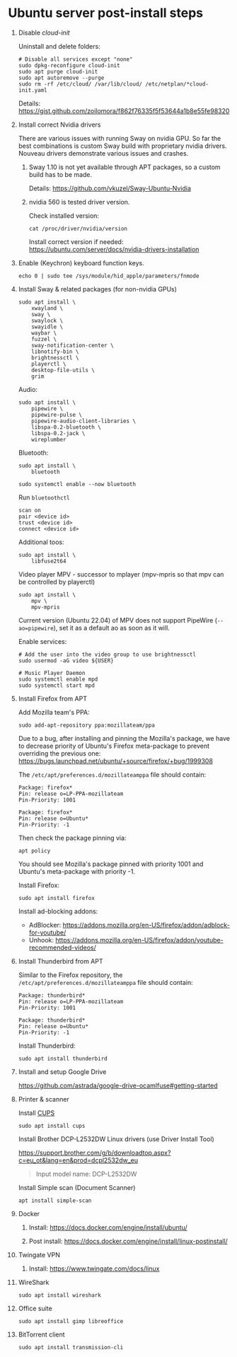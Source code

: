 # Ubuntu server post-install steps

1. Disable _cloud-init_

	Uninstall and delete folders:

	```shell
	# Disable all services except "none"
	sudo dpkg-reconfigure cloud-init
	sudo apt purge cloud-init
	sudo apt autoremove --purge
	sudo rm -rf /etc/cloud/ /var/lib/cloud/ /etc/netplan/*cloud-init.yaml
	```
	
	Details: https://gist.github.com/zoilomora/f862f76335f5f53644a1b8e55fe98320

2. Install correct Nvidia drivers

	There are various issues with running Sway on nvidia GPU. So far the best combinations is custom Sway build with proprietary nvidia drivers. Nouveau drivers demonstrate various issues and crashes.

	1. Sway 1.10 is not yet available through APT packages, so a custom build has to be made.

		Details: https://github.com/vkuzel/Sway-Ubuntu-Nvidia

    2. nvidia 560 is tested driver version.

        Check installed version:
        ```shell
        cat /proc/driver/nvidia/version
        ```

        Install correct version if needed: https://ubuntu.com/server/docs/nvidia-drivers-installation

3. Enable (Keychron) keyboard function keys.

	```shell
	echo 0 | sudo tee /sys/module/hid_apple/parameters/fnmode
	```

4. Install Sway & related packages (for non-nvidia GPUs)

	```shell
	sudo apt install \
		xwayland \
		sway \
		swaylock \
		swayidle \
		waybar \
		fuzzel \
		sway-notification-center \
		libnotify-bin \
		brightnessctl \
 		playerctl \
 		desktop-file-utils \
 		grim
	```

	Audio:
	```shell
	sudo apt install \
		pipewire \
		pipewire-pulse \
		pipewire-audio-client-libraries \
		libspa-0.2-bluetooth \
		libspa-0.2-jack \
		wireplumber
	```

	Bluetooth:
	```shell
	sudo apt install \
		bluetooth
	
	sudo systemctl enable --now bluetooth
	```
	Run `bluetoothctl`
	```
	scan on
	pair <device id>
	trust <device id>
	connect <device id>
	```

	Additional toos:
	```shell
	sudo apt install \
		libfuse2t64
	```

	Video player MPV - successor to mplayer (mpv-mpris so that mpv can be controlled by playerctl)
	```shell
	sudo apt install \
		mpv \
 		mpv-mpris
	```
	Current version (Ubuntu 22.04) of MPV does not support PipeWire (`--ao=pipewire`), set it as a default ao as soon as it will.

	Enable services:
	```shell
	# Add the user into the video group to use brightnessctl
	sudo usermod -aG video ${USER}

	# Music Player Daemon
	sudo systemctl enable mpd
	sudo systemctl start mpd
	```

5. Install Firefox from APT

	Add Mozilla team's PPA:
	```shell
	sudo add-apt-repository ppa:mozillateam/ppa 
	```

	Due to a bug, after installing and pinning the Mozilla's package, we have to decrease priority of Ubuntu's Firefox meta-package to prevent overriding the previous one: https://bugs.launchpad.net/ubuntu/+source/firefox/+bug/1999308

	The `/etc/apt/preferences.d/mozillateamppa` file should contain:
	```
	Package: firefox*
	Pin: release o=LP-PPA-mozillateam
	Pin-Priority: 1001
	
	Package: firefox*
	Pin: release o=Ubuntu*
	Pin-Priority: -1
	```

	Then check the package pinning via:
	```shell
	apt policy
	```
	You should see Mozilla's package pinned with priority 1001 and Ubuntu's meta-package with priority -1.

	Install Firefox:
	```shell
	sudo apt install firefox
	```

	Install ad-blocking addons:
	* AdBlocker: https://addons.mozilla.org/en-US/firefox/addon/adblock-for-youtube/
	* Unhook: https://addons.mozilla.org/en-US/firefox/addon/youtube-recommended-videos/

6. Install Thunderbird from APT

	Similar to the Firefox repository, the `/etc/apt/preferences.d/mozillateamppa` file should contain:
	```
	Package: thunderbird*
	Pin: release o=LP-PPA-mozillateam
	Pin-Priority: 1001
	
	Package: thunderbird*
	Pin: release o=Ubuntu*
	Pin-Priority: -1
	```

	Install Thunderbird:
	```shell
	sudo apt install thunderbird
 	```

7. Install and setup Google Drive

	https://github.com/astrada/google-drive-ocamlfuse#getting-started

8. Printer & scanner

	Install [CUPS](https://ubuntu.com/server/docs/service-cups)
	```shell
	sudo apt install cups
	```
	Install Brother DCP-L2532DW Linux drivers (use Driver Install Tool)

	https://support.brother.com/g/b/downloadtop.aspx?c=eu_ot&lang=en&prod=dcpl2532dw_eu

	> Input model name: DCP-L2532DW

	Install Simple scan (Document Scanner)
	```shell
	apt install simple-scan
	```

9. Docker

	1. Install: https://docs.docker.com/engine/install/ubuntu/

	2. Post install: https://docs.docker.com/engine/install/linux-postinstall/

10. Twingate VPN

	1. Install: https://www.twingate.com/docs/linux

11. WireShark
	
	```shell
	sudo apt install wireshark
	```

12. Office suite 

	```shell
	sudo apt install gimp libreoffice
	```

13. BitTorrent client

	```shell
	sudo apt install transmission-cli
	```
